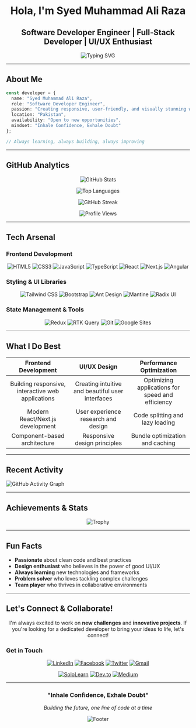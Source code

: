 <div align="center">

#  Hola, I'm Syed Muhammad Ali Raza

##  **Software Developer Engineer** | **Full-Stack Developer** | **UI/UX Enthusiast**

<img src="https://readme-typing-svg.demolab.com?font=Fira+Code&size=24&duration=3000&pause=1000&color=00D4FF&center=true&vCenter=true&width=600&lines=Inhale+Confidence%2C+Exhale+Doubt;Building+Amazing+Web+Experiences;Turning+Ideas+Into+Reality;Code+is+Poetry+in+Motion" alt="Typing SVG" />

</div>

---

##  **About Me**

```typescript
const developer = {
  name: "Syed Muhammad Ali Raza",
  role: "Software Developer Engineer",
  passion: "Creating responsive, user-friendly, and visually stunning web applications",
  location: "Pakistan",
  availability: "Open to new opportunities",
  mindset: "Inhale Confidence, Exhale Doubt"
};

// Always learning, always building, always improving
```

---

##  **GitHub Analytics**

<div align="center">

![GitHub Stats](https://github-readme-stats.vercel.app/api?username=syed-muhammad-ali-raza&show_icons=true&theme=tokyonight&hide_border=true&bg_color=0D1117&title_color=00D4FF&icon_color=00D4FF&text_color=FFFFFF)

![Top Languages](https://github-readme-stats.vercel.app/api/top-langs/?username=syed-muhammad-ali-raza&layout=compact&theme=tokyonight&hide_border=true&bg_color=0D1117&title_color=00D4FF&text_color=FFFFFF)

![GitHub Streak](https://github-readme-streak-stats.herokuapp.com/?user=syed-muhammad-ali-raza&theme=tokyonight&hide_border=true&background=0D1117&stroke=00D4FF&ring=00D4FF&fire=00D4FF&currStreakNum=00D4FF&sideNums=00D4FF&currStreakLabel=00D4FF&sideLabels=00D4FF&dates=FFFFFF)

![Profile Views](https://komarev.com/ghpvc/?username=syed-muhammad-ali-raza&color=00D4FF&style=for-the-badge&label=Profile+Views)

</div>

---

##  **Tech Arsenal**

### **Frontend Development**
<div align="center">

![HTML5](https://img.shields.io/badge/HTML5-E34F26?style=for-the-badge&logo=html5&logoColor=white)
![CSS3](https://img.shields.io/badge/CSS3-1572B6?style=for-the-badge&logo=css3&logoColor=white)
![JavaScript](https://img.shields.io/badge/JavaScript-F7DF1E?style=for-the-badge&logo=javascript&logoColor=black)
![TypeScript](https://img.shields.io/badge/TypeScript-3178C6?style=for-the-badge&logo=typescript&logoColor=white)
![React](https://img.shields.io/badge/React-61DAFB?style=for-the-badge&logo=react&logoColor=black)
![Next.js](https://img.shields.io/badge/Next.js-000000?style=for-the-badge&logo=next.js&logoColor=white)
![Angular](https://img.shields.io/badge/Angular-DD0031?style=for-the-badge&logo=angular&logoColor=white)

</div>

### **Styling & UI Libraries**
<div align="center">

![Tailwind CSS](https://img.shields.io/badge/Tailwind_CSS-38B2AC?style=for-the-badge&logo=tailwind-css&logoColor=white)
![Bootstrap](https://img.shields.io/badge/Bootstrap-7952B3?style=for-the-badge&logo=bootstrap&logoColor=white)
![Ant Design](https://img.shields.io/badge/Ant_Design-0170FE?style=for-the-badge&logo=antdesign&logoColor=white)
![Mantine](https://img.shields.io/badge/Mantine-339AF0?style=for-the-badge&logo=mantine&logoColor=white)
![Radix UI](https://img.shields.io/badge/Radix_UI-FFFFFF?style=for-the-badge&logo=radixui&logoColor=black)

</div>

### **State Management & Tools**
<div align="center">

![Redux](https://img.shields.io/badge/Redux-764ABC?style=for-the-badge&logo=redux&logoColor=white)
![RTK Query](https://img.shields.io/badge/RTK_Query-764ABC?style=for-the-badge&logo=redux&logoColor=white)
![Git](https://img.shields.io/badge/Git-F05032?style=for-the-badge&logo=git&logoColor=white)
![Google Sites](https://img.shields.io/badge/Google_Sites-4285F4?style=for-the-badge&logo=googlesites&logoColor=white)

</div>

---

##  **What I Do Best**

<div align="center">

|  **Frontend Development** |  **UI/UX Design** |  **Performance Optimization** |
|:---:|:---:|:---:|
| Building responsive, interactive web applications | Creating intuitive and beautiful user interfaces | Optimizing applications for speed and efficiency |
| Modern React/Next.js development | User experience research and design | Code splitting and lazy loading |
| Component-based architecture | Responsive design principles | Bundle optimization and caching |

</div>

---

##  **Recent Activity**

![GitHub Activity Graph](https://github-readme-activity-graph.vercel.app/graph?username=syed-muhammad-ali-raza&theme=tokyonight&hide_border=true&bg_color=0D1117&color=00D4FF&line=00D4FF&point=FFFFFF)

---

##  **Achievements & Stats**

<div align="center">

![Trophy](https://github-profile-trophy.vercel.app/?username=syed-muhammad-ali-raza&theme=tokyonight&no-frame=true&column=7&margin-w=15&margin-h=15)

</div>

---

##  **Fun Facts**

-  **Passionate** about clean code and best practices
-  **Design enthusiast** who believes in the power of good UI/UX
-  **Always learning** new technologies and frameworks
-  **Problem solver** who loves tackling complex challenges
-  **Team player** who thrives in collaborative environments

---

##  **Let's Connect & Collaborate!**

<div align="center">

I'm always excited to work on **new challenges** and **innovative projects**. If you're looking for a dedicated developer to bring your ideas to life, let's connect!

</div>

###  **Get in Touch**

<div align="center">

[![LinkedIn](https://img.shields.io/badge/LinkedIn-0077B5?style=for-the-badge&logo=linkedin&logoColor=white)](https://pk.linkedin.com/in/syed-muhammad-ali-raza)
[![Facebook](https://img.shields.io/badge/Facebook-1877F2?style=for-the-badge&logo=facebook&logoColor=white)](https://www.facebook.com/syedmuhammadalirazaa)
[![Twitter](https://img.shields.io/badge/Twitter-1DA1F2?style=for-the-badge&logo=twitter&logoColor=white)](https://twitter.com/syed_m_aliraza)
[![Gmail](https://img.shields.io/badge/Gmail-D14836?style=for-the-badge&logo=gmail&logoColor=white)](mailto:smaliraza412@gmail.com)

</div>

<div align="center">

[![SoloLearn](https://img.shields.io/badge/SoloLearn-FF6B00?style=for-the-badge&logo=sololearn&logoColor=white)](https://www.sololearn.com/profile/8955049)
[![Dev.to](https://img.shields.io/badge/Dev.to-0A0A0A?style=for-the-badge&logo=dev.to&logoColor=white)](https://dev.to/syedmuhammadaliraza)
[![Medium](https://img.shields.io/badge/Academia.edu-8C4B4E?style=for-the-badge&logo=academia.edu&logoColor=white)](https://uet.academia.edu/SyedMuhammadAliRaza)

</div>

---

<div align="center">

###  **"Inhale Confidence, Exhale Doubt"** 

*Building the future, one line of code at a time*

![Footer](https://capsule-render.vercel.app/api?type=waving&color=gradient&height=100&section=footer)

</div>
